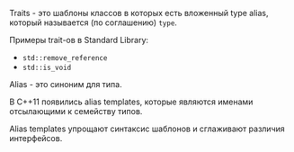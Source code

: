 Traits - это шаблоны классов в которых есть вложенный type alias, который
называется (по соглашению) ```type```.

Примеры trait-ов в Standard Library:

- ```std::remove_reference```
- ```std::is_void```

Alias - это синоним для типа.

В C++11 появились alias templates, которые являются именами отсылающими к
семейству типов.

Alias templates упрощают синтаксис шаблонов и сглаживают различия интерфейсов.
